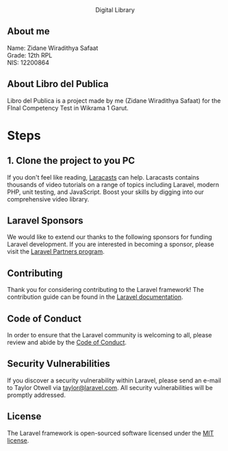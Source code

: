 <p align="center">
Digital Library
</p>

## About me 

Name: Zidane Wiradithya Safaat <br />
Grade: 12th RPL <br />
NIS: 12200864

## About Libro del Publica 

Libro del Publica is a project made by me (Zidane Wiradithya Safaat) for the FInal Competency Test in Wikrama 1 Garut.
# Steps
## 1. Clone the project to you PC


If you don't feel like reading, [Laracasts](https://laracasts.com) can help. Laracasts contains thousands of video tutorials on a range of topics including Laravel, modern PHP, unit testing, and JavaScript. Boost your skills by digging into our comprehensive video library.

## Laravel Sponsors

We would like to extend our thanks to the following sponsors for funding Laravel development. If you are interested in becoming a sponsor, please visit the [Laravel Partners program](https://partners.laravel.com).



## Contributing

Thank you for considering contributing to the Laravel framework! The contribution guide can be found in the [Laravel documentation](https://laravel.com/docs/contributions).

## Code of Conduct

In order to ensure that the Laravel community is welcoming to all, please review and abide by the [Code of Conduct](https://laravel.com/docs/contributions#code-of-conduct).

## Security Vulnerabilities

If you discover a security vulnerability within Laravel, please send an e-mail to Taylor Otwell via [taylor@laravel.com](mailto:taylor@laravel.com). All security vulnerabilities will be promptly addressed.

## License

The Laravel framework is open-sourced software licensed under the [MIT license](https://opensource.org/licenses/MIT).
